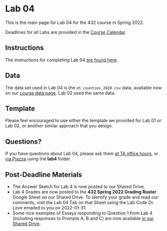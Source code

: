 # Lab 04 

This is the main page for Lab 04 for the 432 course in Spring 2022.

Deadlines for all Labs are provided in the [Course Calendar](https://thomaselove.github.io/432/calendar.html).

## Instructions

The instructions for completing Lab 04 [are found here](https://github.com/THOMASELOVE/432-2022/blob/main/labs/lab04/lab04_instructions.md).

## Data

The data set used in Lab 04 is the `oh_counties_2020.csv` data, available now on our [course data page](https://github.com/THOMASELOVE/432-data). Lab 02 used the same data.

## Template

Please feel encouraged to use either the template we provided for Lab 01 or Lab 02, or another similar approach that you design.

## Questions?

If you have questions about Lab 04, please ask them [at TA office hours](https://thomaselove.github.io/432/contact.html), or [via Piazza](https://piazza.com/case/spring2022/pqhs432) using the **lab4** folder.

## Post-Deadline Materials

- The Answer Sketch for Lab 4 is now posted to our Shared Drive.
- Lab 4 Grades are now posted to the **432 Spring 2022 Grading Roster** Google Sheet on our Shared Drive. To identify your grade and read our comments, visit the Lab 04 Tab on that Sheet using the Lab Code Dr. Love emailed to you on 2022-01-31. 
- Some nice examples of Essays responding to Question 1 from Lab 4 (including responses to Prompts A, B and C) are now available [in our Shared Drive](https://docs.google.com/document/d/1FNMnx9pwYtAwA-72y-VPGnQtVfppGQZxMRZOwdHQ-dU/edit?usp=sharing).
